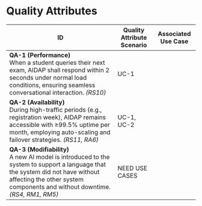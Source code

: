 # Quality Attributes
| ID | Quality Attribute Scenario | Associated Use Case |
|----|-----------------------------|---------------------|
| **QA-1 (Performance)**<br>When a student queries their next exam, AIDAP shall respond within 2 seconds under normal load conditions, ensuring seamless conversational interaction. *(RS10)* | UC-1 |
| **QA-2 (Availability)**<br>During high-traffic periods (e.g., registration week), AIDAP remains accessible with ≥99.5% uptime per month, employing auto-scaling and failover strategies. *(RS11, RA6)* | UC-1, UC-2 |
| **QA-3 (Modifiability)**<br>A new AI model is introduced to the system to support a language that the system did not have without affecting the other system components and without downtime. *(RS4, RM1, RM5)* | NEED USE CASES |
